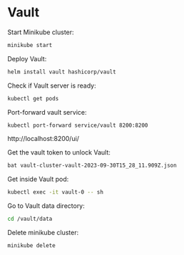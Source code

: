 # Vault

Start Minikube cluster: 
```bash
minikube start
```

Deploy Vault:
```bash
helm install vault hashicorp/vault
```

Check if Vault server is ready:
```bash
kubectl get pods
```

Port-forward vault service:
```bash
kubectl port-forward service/vault 8200:8200
```

http://localhost:8200/ui/


Get the vault token to unlock Vault:
```bash
bat vault-cluster-vault-2023-09-30T15_28_11.909Z.json
```

Get inside Vault pod:
```bash
kubectl exec -it vault-0 -- sh
```

Go to Vault data directory:
```bash
cd /vault/data
```

Delete minikube cluster:
```bash
minikube delete
```
